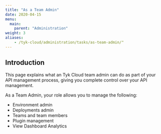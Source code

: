 ```yaml
---
title: "As a Team Admin"
date: 2020-04-15
menu:
  main:
    parent: "Administration"
weight: 3
aliases:
    - /tyk-cloud/administration/tasks/as-team-admin/"
---
```


## Introduction

This page explains what an Tyk Cloud team admin can do as part of your API management process, giving you complete control over your API management.

As a Team Admin, your role allows you to manage the following:

* Environment admin
* Deployments admin
* Teams and team members
* Plugin management
* View Dashboard Analytics